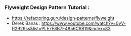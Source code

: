 ### Flyweight Design Pattern Tutorial :
* https://refactoring.guru/design-patterns/flyweight
* Derek Banas : https://www.youtube.com/watch?v=0vV-R2926ss&list=PLE7E8B7F4856C9B19&index=83
